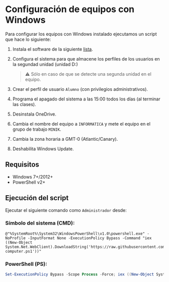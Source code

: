 ﻿# Configuración de equipos con Windows

Para configurar los equipos con Windows instalado ejecutamos un script que hace lo siguiente:

1. Instala el software de la siguiente [lista](packages.txt).

2. Configura el sistema para que almacene los perfiles de los usuarios en la segundad unidad (unidad D:)
   
   > :warning: Sólo en caso de que se detecte una segunda unidad en el equipo.

3. Crear el perfil de usuario `Alumno` (con privilegios administrativos).

4. Programa el apagado del sistema a las 15:00 todos los días (al terminar las clases).

5. Desinstala OneDrive.

6. Cambia el nombre del equipo a `INFORMATICA` y mete el equipo en el grupo de trabajo `MINIK`.

7. Cambia la zona horaria a GMT-0 (Atlantic/Canary).

8. Deshabilita Windows Update.

## Requisitos

* Windows 7+/2012+
* PowerShell v2+

## Ejecución del script

Ejecutar el siguiente comando como `Administrador` desde:

### Símbolo del sistema (CMD):

```
@"%SystemRoot%\System32\WindowsPowerShell\v1.0\powershell.exe" -NoProfile -InputFormat None -ExecutionPolicy Bypass -Command "iex ((New-Object System.Net.WebClient).DownloadString('https://raw.githubusercontent.com/iesdpm/informatica/master/config/windows/config-computer.ps1'))"
```

### PowerShell (PS):

```powershell
Set-ExecutionPolicy Bypass -Scope Process -Force; iex ((New-Object System.Net.WebClient).DownloadString('https://raw.githubusercontent.com/iesdpm/informatica/master/config/windows/config-computer.ps1'))
```
